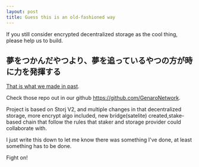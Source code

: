 ```yaml
---
layout: post
title: Guess this is an old-fashioned way
---
```

If you still consider encrypted decentralized storage as the cool thing, please help us to build.
## 夢をつかんだやつより、夢を追っているやつの方が時に力を発揮する ##
[That is what we made in past](https://medium.com/@GenaroNetwork).

Check those repo out in our github <https://github.com/GenaroNetwork>.

Project is based on Storj V2, and multiple changes in that decentralized storage, more encrypt algo included, new bridge(satelite) created,stake-based chain that follow the rules that staker and storage provider could collaborate with.

I just write this down to let me know there was something I've done, at least something has to be done.

Fight on! 
